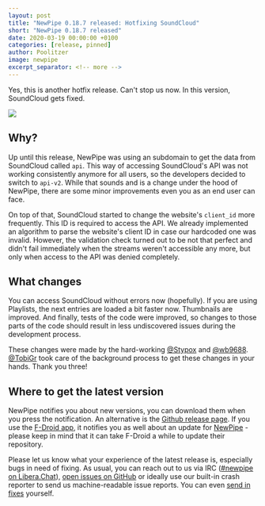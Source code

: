 ```yaml
---
layout: post
title: "NewPipe 0.18.7 released: Hotfixing SoundCloud"
short: "NewPipe 0.18.7 released"
date: 2020-03-19 00:00:00 +0100
categories: [release, pinned]
author: Poolitzer
image: newpipe
excerpt_separator: <!-- more -->
---
```


Yes, this is another hotfix release. Can't stop us now. In this version, SoundCloud gets fixed.<!-- more -->

<img src="{{ site.baseurl }}/img/0.18_hotfixes.jpg" class="img img-responsive" />

## Why?

Up until this release, NewPipe was using an subdomain to get the data from SoundCloud called `api`. This way of accessing SoundCloud's API was not working consistently anymore for all users, so the developers decided to switch to `api-v2`. While that sounds and is a change under the hood of NewPipe, there are some minor improvements even you as an end user can face.

On top of that, SoundCloud started to change the website's `client_id` more frequently. This ID is required to access the API. We already implemented an algorithm to parse the website's client ID in case our hardcoded one was invalid. However, the validation check turned out to be not that perfect and didn't fail immediately when the streams weren't accessible any more, but only when access to the API was denied completely.

## What changes

You can access SoundCloud without errors now (hopefully). If you are using Playlists, the next entries are loaded a bit faster now. Thumbnails are improved. And finally, tests of the code were improved, so changes to those parts of the code should result in less undiscovered issues during the development process.

These changes were made by the hard-working [@Stypox](https://github.com/Stypox) and [@wb9688](https://github.com/wb9688). [@TobiGr](https://github.com/TobiGr) took care of the background process to get these changes in your hands. Thank you three!

## Where to get the latest version

NewPipe notifies you about new versions, you can download them when you press the notification. An alternative is the [Github release page](https://github.com/TeamNewPipe/NewPipe/releases). If you use the [F-Droid app](https://f-droid.org/), it notifies you as well about an update for [NewPipe](https://f-droid.org/packages/org.schabi.newpipe/) - please keep in mind that it can take F-Droid a while to update their repository.

Please let us know what your experience of the latest release is, especially bugs in need of fixing. As usual, you can reach out to us via IRC ([#newpipe on Libera.Chat](https://web.libera.chat/#newpipe)), [open issues on GitHub](https://github.com/TeamNewPipe/NewPipe/issues/new) or ideally use our built-in crash reporter to send us machine-readable issue reports. You can even [send in fixes](https://github.com/TeamNewPipe/NewPipe/blob/dev/.github/CONTRIBUTING.md#bug-fixing) yourself.
